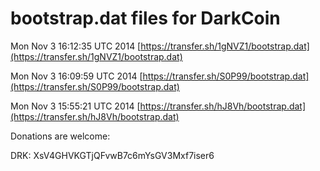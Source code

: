 bootstrap.dat files for DarkCoin
===
Mon Nov  3 16:12:35 UTC 2014 [https://transfer.sh/1gNVZ1/bootstrap.dat](https://transfer.sh/1gNVZ1/bootstrap.dat)

Mon Nov  3 16:09:59 UTC 2014 [https://transfer.sh/S0P99/bootstrap.dat](https://transfer.sh/S0P99/bootstrap.dat)

Mon Nov  3 15:55:21 UTC 2014 [https://transfer.sh/hJ8Vh/bootstrap.dat](https://transfer.sh/hJ8Vh/bootstrap.dat)

Donations are welcome:

DRK: XsV4GHVKGTjQFvwB7c6mYsGV3Mxf7iser6
